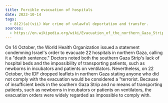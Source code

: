 ```yaml
---
title: Forcible evacuation of hospitals
date: 2023-10-14
tags:
  - 8(2)(a)(vii) War crime of unlawful deportation and transfer.
sources:
  - https://en.wikipedia.org/wiki/Evacuation_of_the_northern_Gaza_Strip
---
```

On 14 October, the World Health Organization issued a statement condemning Israel's order to evacuate 22 hospitals in northern Gaza, calling it a "death sentence." Doctors noted both the southern Gaza Strip's lack of hospital beds and the impossibility of transporting patients, such as newborns in incubators and patients on ventilators. Nevertheless, on 22 October, the IDF dropped leaflets in northern Gaza stating anyone who did not comply with the evacuation would be considered a "terrorist. Because of insufficient beds in the southern Gaza Strip and no means of transporting patients, such as newborns in incubators or patients on ventilators, the evacuation orders were widely regarded as impossible to comply with.